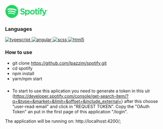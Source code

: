 <div  align="left">
<p align="left">
  <a
    target="_blank"
  >
    <img
      src="src/assets/images/spotify-logo-green.png"
      alt="javascript"
    />
  </a>
</p>
</div>

### Languages
<p align="left">
<a href="https://www.typescriptlang.org" target="_blank">
    <img
      src="https://www.vectorlogo.zone/logos/typescriptlang/typescriptlang-icon.svg"
      alt="typescript"
      width="40"
      height="40"
    />
  </a>
   <a href="https://angular.io/" target="_blank">
    <img
      src="https://www.vectorlogo.zone/logos/angular/angular-icon.svg"
      alt="angular"
      width="40"
      height="40"
    />
  </a>
  <a href="https://sass-lang.com/documentation/syntax" target="_blank">
    <img
      src="https://www.vectorlogo.zone/logos/sass-lang/sass-lang-icon.svg"
      alt="scss"
      width="40"
      height="40"
    />
  </a>
<a href="https://developer.mozilla.org/pt-BR/docs/Web/HTML/HTML5" target="_blank">
    <img
      src="https://www.vectorlogo.zone/logos/w3_html5/w3_html5-icon.svg"
      alt="html5"
      width="40"
      height="40"
    />
  </a>
</p>

### How to use
- git clone https://github.com/lpazzim/spotify.git
- cd spotify
- npm install
- yarn/npm start


### 
- To start to use this aplication you need to generate a token in this ulr (https://developer.spotify.com/console/get-search-item/?q=&type=&market=&limit=&offset=&include_external=) after this choose "user-read-email" and click in "REQUEST TOKEN". Copy the "OAuth Token" an put in the first page of this application "/login".


The application will be running on: http://localhost:4200/;
